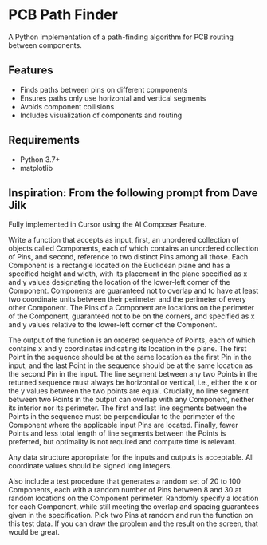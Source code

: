 # PCB Path Finder

A Python implementation of a path-finding algorithm for PCB routing between components.

## Features
- Finds paths between pins on different components
- Ensures paths only use horizontal and vertical segments
- Avoids component collisions
- Includes visualization of components and routing

## Requirements
- Python 3.7+
- matplotlib

## Inspiration: From the following prompt from Dave Jilk

Fully implemented in Cursor using the AI Composer Feature.

Write a function that accepts as input, first, an unordered collection of objects called Components, each of which contains an unordered collection of Pins, and second, reference to two distinct Pins among all those. Each Component is a rectangle located on the Euclidean plane and has a specified height and width, with its placement in the plane specified as x and y values designating the location of the lower-left corner of the Component. Components are guaranteed not to overlap and to have at least two coordinate units between their perimeter and the perimeter of every other Component. The Pins of a Component are locations on the perimeter of the Component, guaranteed not to be on the corners, and specified as x and y values relative to the lower-left corner of the Component.

The output of the function is an ordered sequence of Points, each of which contains x and y coordinates indicating its location in the plane. The first Point in the sequence should be at the same location as the first Pin in the input, and the last Point in the sequence should be at the same location as the second Pin in the input. The line segment between any two Points in the returned sequence must always be horizontal or vertical, i.e., either the x or the y values between the two points are equal. Crucially, no line segment between two Points in the output can overlap with any Component, neither its interior nor its perimeter. The first and last line segments between the Points in the sequence must be perpendicular to the perimeter of the Component where the applicable input Pins are located. Finally, fewer Points and less total length of line segments between the Points is preferred, but optimality is not required and compute time is relevant.

Any data structure appropriate for the inputs and outputs is acceptable. All coordinate values should be signed long integers.

Also include a test procedure that generates a random set of 20 to 100 Components, each with a random number of Pins between 8 and 30 at random locations on the Component perimeter. Randomly specify a location for each Component, while still meeting the overlap and spacing guarantees given in the specification. Pick two Pins at random and run the function on this test data. If you can draw the problem and the result on the screen, that would be great.
